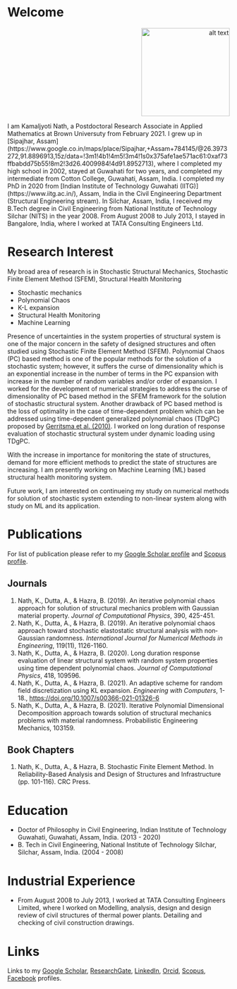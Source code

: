 # Welcome 
<p align="right">
<img src="https://user-images.githubusercontent.com/75487639/101278081-f35a9780-37de-11eb-8f8f-99fafed90c2e.jpg" alt="alt text" width="200" height="200" aligh="right">
</p>
I am Kamaljyoti Nath, a Postdoctoral Research Associate in Applied Mathematics at Brown Universuty from February 2021. I grew up in [Sipajhar, Assam](https://www.google.co.in/maps/place/Sipajhar,+Assam+784145/@26.3973272,91.8896913,15z/data=!3m1!4b1!4m5!3m4!1s0x375afe1ae571ac61:0xaf73ffbabdd75b55!8m2!3d26.4009984!4d91.8952713), where I completed my high school in 2002, stayed at Guwahati for two years, and completed my intermediate from Cotton College, Guwahati, Assam, India. I completed my PhD in 2020 from [Indian Institute of Technology Guwahati (IITG)](https://www.iitg.ac.in/), Assam, India in the Civil Engineering Department (Structural Engineering stream). In Silchar, Assam, India, I received my B.Tech degree in Civil Engineering from National Institute of Technology Silchar (NITS) in the year 2008. From August 2008 to July 2013, I stayed in Bangalore, India, where I worked at TATA Consulting Engineers Ltd.
 
# Research Interest
My broad area of research is in Stochastic Structural Mechanics, Stochastic Finite Element Method (SFEM), Structural Health Monitoring
- Stochastic mechanics
- Polynomial Chaos
- K-L expansion
- Structural Health Monitoring
- Machine Learning

Presence of uncertainties in the system properties of structural system is one of the major concern in the safety of designed structures and often studied using Stochastic Finite Element Method (SFEM). Polynomial Chaos (PC) based method is one of the popular methods for the solution of a stochastic system; however, it suffers the curse of dimensionality which is an exponential increase in the number of terms in the PC expansion with increase in the number of random variables and/or order of expansion. I worked for the development of numerical strategies to address the curse of dimensionality of PC based method in the SFEM framework for the solution of stochastic structural system. Another drawback of PC based method is the loss of optimality in the case of time-dependent problem which can be addressed using time-dependent generalized polynomial chaos (TDgPC) proposed by [Gerritsma et al. (2010)](https://www.sciencedirect.com/science/article/pii/S0021999110004134). I worked on long duration of response evaluation of stochastic structural system under dynamic loading using TDgPC.

With the increase in importance for monitoring the state of structures, demand for more efficient methods to predict the state of structures are increasing. I am presently working on Machine Learning (ML) based structural health monitoring system.

Future work, I am interested on continueing my study on numerical methods for solution of stochastic system extending to non-linear system along with study on ML and its application. 


# Publications

For list of publication please refer to my [Google Scholar profile](https://scholar.google.co.in/citations?user=U9Vf1IwAAAAJ&hl=en) and [Scopus profile](https://www.scopus.com/authid/detail.uri?authorId=57072835400).

## Journals
1. Nath, K., Dutta, A., & Hazra, B. (2019). An iterative polynomial chaos approach for solution of structural mechanics problem with Gaussian material property. *Journal of Computational Physics*, 390, 425-451.
2. Nath, K., Dutta, A., & Hazra, B. (2019). An iterative polynomial chaos approach toward stochastic elastostatic structural analysis with non‐Gaussian randomness. *International Journal for Numerical Methods in Engineering*, 119(11), 1126-1160.
3. Nath, K., Dutta, A., & Hazra, B. (2020). Long duration response evaluation of linear structural system with random system properties using time dependent polynomial chaos. *Journal of Computational Physics*, 418, 109596.
4. Nath, K., Dutta, A., & Hazra, B. (2021). An adaptive scheme for random field discretization using KL expansion. *Engineering with Computers*, 1-18., https://doi.org/10.1007/s00366-021-01326-6
5. Nath, K., Dutta, A., & Hazra, B. (2021). Iterative Polynomial Dimensional Decomposition approach towards solution of structural mechanics problems with material randomness. Probabilistic Engineering Mechanics, 103159.

## Book Chapters
1. Nath, K., Dutta, A., & Hazra, B. Stochastic Finite Element Method. In Reliability-Based Analysis and Design of Structures and Infrastructure (pp. 101-116). CRC Press.


# Education
- Doctor of Philosophy in Civil Engineering, Indian Institute of Technology Guwahati, Guwahati, Assam, India. (2013 - 2020)
- B. Tech in Civil Engineering, National Institute of Technology Silchar, Silchar, Assam, India. (2004 - 2008)

# Industrial Experience

- From August 2008 to July 2013, I worked at TATA Consulting Engineers Limited, where I worked on Modelling, analysis, design and design review of civil structures of
thermal power plants. Detailing and checking of civil construction drawings.

# Links
Links to my 
[Google Scholar](https://scholar.google.co.in/citations?user=U9Vf1IwAAAAJ&hl=en), [ResearchGate](https://www.researchgate.net/profile/Kamaljyoti_Nath2), [LinkedIn](https://www.linkedin.com/in/kamaljyoti-nath-8a058567/), [Orcid](https://orcid.org/0000-0002-5946-6329), [Scopus](https://www.scopus.com/authid/detail.uri?authorId=57072835400), [Facebook](https://www.facebook.com/nath.kamaljyoti/) 
profiles.
